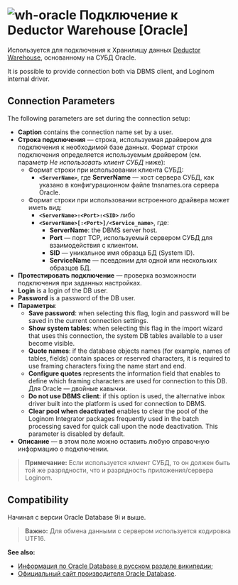 # ![wh-oracle](../../../images/icons/data-sources/wh-oracle_default.svg) Подключение к Deductor Warehouse [Oracle]

Используется для подключения к Хранилищу данных [Deductor Warehouse](../../../data-format/data-warehouse.md), основанному на СУБД Oracle.

It is possible to provide connection both via DBMS client, and Loginom internal driver.

## Connection Parameters

The following parameters are set during the connection setup:

* **Caption** contains the connection name set by a user.
* **Строка подключения** — строка, используемая драйвером для подключения к необходимой базе данных. Формат строки подключения определяется используемым драйвером (см. параметр *Не использовать клиент СУБД* ниже):
   * Формат строки при использовании клиента СУБД:
      * **`<ServerName>`**, где
         **ServerName** — хост сервера СУБД, как указано в конфигурационном файле tnsnames.ora сервера Oracle.
   * Формат строки при использовании встроенного драйвера может иметь вид:
      * **`<ServerName>:<Port>:<SID>`** либо
      * **`<ServerName>[:<Port>]/<Service_name>`**, где:
         * **ServerName**: the DBMS server host.
         * **Port** — порт TCP, используемый сервером СУБД для взаимодействия с клиентом.
         * **SID** — уникальное имя образца БД (System ID).
         * **ServiceName** — псевдоним для одной или нескольких образцов БД.
* **Протестировать подключение** — проверка возможности подключения при заданных настройках.
* **Login** is a login of the DB user.
* **Password** is a password of the DB user.
* **Параметры**:
   * **Save password**: when selecting this flag, login and password will be saved in the current connection settings.
   * **Show system tables**: when selecting this flag in the import wizard that uses this connection, the system DB tables available to a user become visible.
   * **Quote names**: if the database objects names (for example, names of tables, fields) contain spaces or reserved characters, it is required to use framing characters fixing the name start and end.
   * **Configure quotes** represents the information field that enables to define which framing characters are used for connection to this DB. Для Oracle — двойные кавычки.
   * **Do not use DBMS client**: if this option is used, the alternative inbox driver built into the platform is used for connection to DBMS.
   * **Clear pool when deactivated** enables to clear the pool of the Loginom Integrator packages frequently used in the batch processing saved for quick call upon the node deactivation. This parameter is disabled by default.
* **Описание** — в этом поле можно оставить любую справочную информацию о подключении.

> **Примечание:** Если используется клмент СУБД, то он должен быть той же разрядности, что и разрядность приложения/сервера Loginom.

## Compatibility

Начиная с версии Oracle Database 9i и выше.

> **Важно:** Для обмена данными с сервером используется кодировка UTF16.

**See also:**

* [Информация по Oracle Database в русском разделе википедии](https://ru.wikipedia.org/wiki/Oracle_Database);
* [Официальный сайт производителя Oracle Database](https://www.oracle.com/database).
